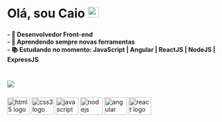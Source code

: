 <h1 align="left">Olá, sou Caio <img src="https://raw.githubusercontent.com/kaueMarques/kaueMarques/master/hi.gif" height="25px"></h1>
<p align="left"></p>

###

<h4 align="left">- 🎯 Desenvolvedor Front-end<br>- 🌱 Aprendendo sempre novas ferramentas<br>- 📚 Estudando no momento: JavaScript | Angular | ReactJS |  NodeJS | ExpressJS</h4>

###

<br clear="both">

<img src="https://github-stats-alpha.vercel.app/api?username=CaioAlq&cc=transparent&tc=2791ff&ic=b1c0dc&bc=000" />

###

<div align="left">
  <img src="https://cdn.jsdelivr.net/gh/devicons/devicon/icons/html5/html5-original.svg" height="40" width="52" alt="html5 logo"  />
  <img src="https://cdn.jsdelivr.net/gh/devicons/devicon/icons/css3/css3-original.svg" height="40" width="52" alt="css3 logo"  />
  <img src="https://cdn.jsdelivr.net/gh/devicons/devicon/icons/javascript/javascript-original.svg" height="40" width="52" alt="javascript logo"  />
  <img src="https://cdn.jsdelivr.net/gh/devicons/devicon/icons/nodejs/nodejs-original.svg" height="40" width="52" alt="nodejs logo"  />
  <img src="https://cdn.jsdelivr.net/gh/devicons/devicon/icons/angularjs/angularjs-original.svg" height="40" width="52" alt="angular logo"  />
  <img src="https://cdn.jsdelivr.net/gh/devicons/devicon/icons/react/react-original.svg" height="40" width="52" alt="react logo"  />
</div>

###

